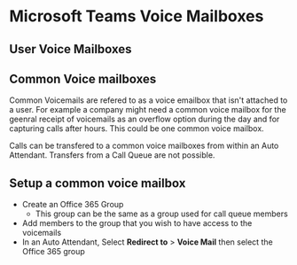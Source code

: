 # Microsoft Teams Voice Mailboxes

## User Voice Mailboxes


## Common Voice mailboxes
Common Voicemails are refered to as a voice emailbox that isn't attached to a user.
For example a company might need a common voice mailbox for the geenral receipt of voicemails as an overflow option during the day and for
capturing calls after hours. This could be one common voice mailbox.

Calls can be transfered to a common voice mailboxes from within an Auto Attendant. Transfers from a Call Queue are not possible.

## Setup a common voice mailbox
- Create an Office 365 Group
  - This group can be the same as a group used for call queue members
- Add members to the group that you wish to have access to the voicemails
- In an Auto Attendant, Select **Redirect to** > **Voice Mail** then select the Office 365 group
